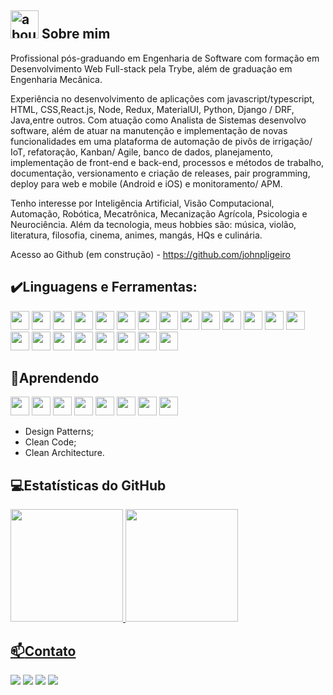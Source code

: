 ## <img width="45" alt="about" src="https://raw.github.com/elizarov/elizarov/master/about.png"> Sobre mim
 Profissional pós-graduando em Engenharia de Software com formação em Desenvolvimento Web Full-stack pela Trybe, além de graduação em Engenharia Mecânica. 
 
 Experiência no desenvolvimento de aplicações com javascript/typescript, HTML, CSS,React.js, Node, Redux, MaterialUI, Python, Django / DRF, Java,entre outros. Com atuação como Analista de Sistemas desenvolvo software, além de atuar na manutenção e implementação de novas funcionalidades em uma plataforma de automação de pivôs de irrigação/ IoT, refatoração, Kanban/ Agile, banco de dados, planejamento, implementação de front-end e back-end, processos e métodos de trabalho, documentação, versionamento e criação de releases, pair programming, deploy para web e mobile (Android e iOS) e monitoramento/ APM. 
 
 Tenho interesse por Inteligência Artificial, Visão Computacional, Automação, Robótica, Mecatrônica, Mecanização Agrícola, Psicologia e Neurociência.
 Além da tecnologia, meus hobbies são: música, violão, literatura, filosofia, cinema, animes, mangás, HQs e culinária.
 
 Acesso ao Github (em construção) - https://github.com/johnpligeiro

## **:heavy_check_mark:Linguagens e Ferramentas:**  

<code><img height="30" src="https://img.shields.io/badge/HTML5-E34F26?style=for-the-badge&logo=html5&logoColor=white"></code>
<code><img height="30" src="https://img.shields.io/badge/CSS3-1572B6?style=for-the-badge&logo=css3&logoColor=white"></code>
<code><img height="30" src="https://img.shields.io/badge/JavaScript-323330?style=for-the-badge&logo=javascript&logoColor=F7DF1E"></code>
<code><img height="30" src="https://img.shields.io/badge/Node.js-339933?style=for-the-badge&logo=nodedotjs&logoColor=white"></code>
<code><img height="30" src="https://img.shields.io/badge/React-20232A?style=for-the-badge&logo=react&logoColor=61DAFB"></code>
<code><img height="30" src="https://img.shields.io/badge/Redux-593D88?style=for-the-badge&logo=redux&logoColor=white"></code>
<code><img height="30" src="https://img.shields.io/badge/Material--UI-0081CB?style=for-the-badge&logo=material-ui&logoColor=white"></code>
<code><img height="30" src="https://img.shields.io/badge/Bootstrap-563D7C?style=for-the-badge&logo=bootstrap&logoColor=white"></code>
<code><img height="30" src="https://img.shields.io/badge/Git-F05032?style=for-the-badge&logo=git&logoColor=white"></code>
<code><img height="30" src="https://img.shields.io/badge/Visual_Studio-5C2D91?style=for-the-badge&logo=visual%20studio&logoColor=white"></code>
<code><img height="30" src="https://img.shields.io/badge/eslint-3A33D1?style=for-the-badge&logo=eslint&logoColor=white"></code>
<code><img height="30" src="https://img.shields.io/badge/Linux-FCC624?style=for-the-badge&logo=linux&logoColor=black"></code>
<code><img height="30" src="https://img.shields.io/badge/Jest-C21325?style=for-the-badge&logo=jest&logoColor=white"></code>
<code><img height="30" src="https://img.shields.io/badge/MongoDB-4EA94B?style=for-the-badge&logo=mongodb&logoColor=white"></code>
<code><img height="30" src="https://img.shields.io/badge/MySQL-00000F?style=for-the-badge&logo=mysql&logoColor=white"></code>
<code><img height="30" src="https://img.shields.io/badge/Django-092E20?style=for-the-badge&logo=django&logoColor=white"></code>
<code><img height="30" src="https://img.shields.io/badge/DJANGO-REST-ff1709?style=for-the-badge&logo=django&logoColor=white&color=ff1709&labelColor=gray"></code>
<code><img height="30" src="https://img.shields.io/badge/PyCharm-000000.svg?&style=for-the-badge&logo=PyCharm&logoColor=white"></code>
<code><img height="30" src="https://img.shields.io/badge/Express.js-000000?style=for-the-badge&logo=express&logoColor=white"></code>
<code><img height="30" src="https://img.shields.io/badge/TypeScript-007ACC?style=for-the-badge&logo=typescript&logoColor=white"></code>
<code><img height="30" src="https://img.shields.io/badge/Heroku-430098?style=for-the-badge&logo=heroku&logoColor=white"></code>
<code><img height="30" src="https://img.shields.io/badge/Python-3776AB?style=for-the-badge&logo=python&logoColor=white"></code>

## **:closed_book:Aprendendo**  
<code><img height="30" src="https://img.shields.io/badge/Java-ED8B00?style=for-the-badge&logo=java&logoColor=white"></code>
<code><img height="30" src="https://img.shields.io/badge/Spring_Boot-F2F4F9?style=for-the-badge&logo=spring-boot"></code>
<code><img height="30" src="https://img.shields.io/badge/apache_maven-C71A36?style=for-the-badge&logo=apachemaven&logoColor=white"></code>
<code><img height="30" src="https://img.shields.io/badge/gradle-02303A?style=for-the-badge&logo=gradle&logoColor=white"></code>
<code><img height="30" src="https://img.shields.io/badge/Eclipse-2C2255?style=for-the-badge&logo=eclipse&logoColor=white"></code>
<code><img height="30" src="https://img.shields.io/badge/Hibernate-59666C?style=for-the-badge&logo=Hibernate&logoColor=white"></code>
<code><img height="30" src="https://img.shields.io/badge/Junit5-25A162?style=for-the-badge&logo=junit5&logoColor=white"></code>
<code><img height="30" src="https://img.shields.io/badge/Amazon_AWS-FF9900?style=for-the-badge&logo=amazonaws&logoColor=white"></code>
- Design Patterns;
- Clean Code;
- Clean Architecture.

## **💻Estatísticas do GitHub**

<div>
  <a href="https://github.com/johnpligeiro">
  <img height="180em" src="https://github-readme-stats.vercel.app/api?username=johnpligeiro&show_icons=true&include_all_commits=true&count_private=true"/>
  <img height="180em" src="https://github-readme-stats.vercel.app/api/top-langs/?username=rafaballerini&layout=compact&langs_count=6"/>
</div>
  
## :mailbox:**Contato**

<p align="left">
  <a href="mailto:johnpligeiro@gmail.com" alt="Gmail">
  <img src="https://img.shields.io/badge/Gmail-D14836?style=for-the-badge&logo=gmail&logoColor=white" /></a>

  <a href="https://www.linkedin.com/in/johnpligeiro/" alt="Linkedin">
  <img src="https://img.shields.io/badge/LinkedIn-0077B5?style=for-the-badge&logo=linkedin&logoColor=white" /></a>

  <a href="https://t.me/johnpligeiro" alt="Telegram">
  <img src="https://img.shields.io/badge/Telegram-2CA5E0?style=for-the-badge&logo=telegram&logoColor=white&link=https://t.me/johnpligeiro"/></a>

  <a href="https://stackoverflow.com/users/16921474/john-pierre" alt="StackOverflow">
  <img src="https://img.shields.io/badge/Stack_Overflow-FE7A16?style=for-the-badge&logo=stack-overflow&logoColor=white&link=https://stackoverflow.com/users/16921474/john-pierre"/></a>
